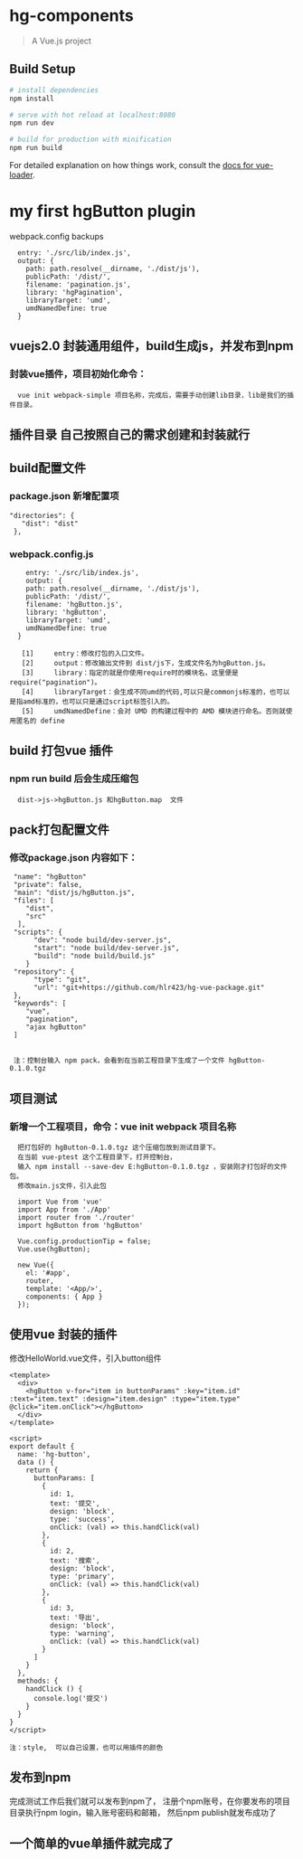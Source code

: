 # hg-components

> A Vue.js project

## Build Setup

``` bash
# install dependencies
npm install

# serve with hot reload at localhost:8080
npm run dev

# build for production with minification
npm run build
```

For detailed explanation on how things work, consult the [docs for vue-loader](https://github.com/hlr423/hg-vue-package.git).
# my first hgButton plugin
webpack.config backups
````
  entry: './src/lib/index.js',
  output: {
    path: path.resolve(__dirname, './dist/js'),
    publicPath: '/dist/',
    filename: 'pagination.js',
    library: 'hgPagination',
    libraryTarget: 'umd',
    umdNamedDefine: true
  }
````
## vuejs2.0 封装通用组件，build生成js，并发布到npm
  ### 封装vue插件，项目初始化命令：
      vue init webpack-simple 项目名称，完成后，需要手动创建lib目录，lib是我们的插件目录。

## 插件目录 自己按照自己的需求创建和封装就行

## build配置文件 
  ### package.json 新增配置项
  ```
 "directories": {
     "dist": "dist"
   },
```
### webpack.config.js 
```
    entry: './src/lib/index.js',
    output: {
    path: path.resolve(__dirname, './dist/js'),
    publicPath: '/dist/',
    filename: 'hgButton.js',
    library: 'hgButton',
    libraryTarget: 'umd',
    umdNamedDefine: true
  }
  
   [1]     entry：修改打包的入口文件。
   [2]     output：修改输出文件到 dist/js下，生成文件名为hgButton.js。
   [3]     library：指定的就是你使用require时的模块名，这里便是require("pagination")。
   [4]     libraryTarget：会生成不同umd的代码,可以只是commonjs标准的，也可以是指amd标准的，也可以只是通过script标签引入的。
   [5]     umdNamedDefine：会对 UMD 的构建过程中的 AMD 模块进行命名。否则就使用匿名的 define
```

## build 打包vue 插件
 ### npm run build 后会生成压缩包
      dist->js->hgButton.js 和hgButton.map  文件


## pack打包配置文件
 ### 修改package.json 内容如下：
     "name": "hgButton"  
     "private": false,
     "main": "dist/js/hgButton.js",
     "files": [
        "dist",
        "src"
      ],
     "scripts": {
          "dev": "node build/dev-server.js",
          "start": "node build/dev-server.js",
          "build": "node build/build.js"
        }
     "repository": {
          "type": "git",
          "url": "git+https://github.com/hlr423/hg-vue-package.git"
     },
     "keywords": [
        "vue",
        "pagination",
        "ajax hgButton"
     ]  
     
     
     注：控制台输入 npm pack，会看到在当前工程目录下生成了一个文件 hgButton-0.1.0.tgz
## 项目测试
 ### 新增一个工程项目，命令：vue init webpack   项目名称 
      把打包好的 hgButton-0.1.0.tgz 这个压缩包放到测试目录下。
      在当前 vue-ptest 这个工程目录下，打开控制台，
      输入 npm install --save-dev E:hgButton-0.1.0.tgz ，安装刚才打包好的文件包。
      修改main.js文件，引入此包
 ```
   import Vue from 'vue'
   import App from './App'
   import router from './router'
   import hgButton from 'hgButton'
    
   Vue.config.productionTip = false;
   Vue.use(hgButton);
    
   new Vue({
     el: '#app',
     router,
     template: '<App/>',
     components: { App }
   });
 ```     
 ## 使用vue 封装的插件
  修改HelloWorld.vue文件，引入button组件
  ```
  <template>
    <div>
      <hgButton v-for="item in buttonParams" :key="item.id" :text="item.text" :design="item.design" :type="item.type" @click="item.onClick"></hgButton>
    </div>
  </template>
  
  <script>
  export default {
    name: 'hg-button',
    data () {
      return {
        buttonParams: [
          {
            id: 1,
            text: '提交',
            design: 'block',
            type: 'success',
            onClick: (val) => this.handClick(val)
          },
          {
            id: 2,
            text: '搜索',
            design: 'block',
            type: 'primary',
            onClick: (val) => this.handClick(val)
          },
          {
            id: 3,
            text: '导出',
            design: 'block',
            type: 'warning',
            onClick: (val) => this.handClick(val)
          }
        ]
      }
    },
    methods: {
      handClick () {
        console.log('提交')
      }
    }
  }
  </script>
  
  注：style,  可以自己设置，也可以用插件的颜色
```

## 发布到npm
  完成测试工作后我们就可以发布到npm了，
  注册个npm账号，在你要发布的项目目录执行npm login，输入账号密码和邮箱，
  然后npm publish就发布成功了
  
  
## 一个简单的vue单插件就完成了  
